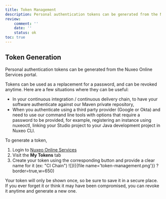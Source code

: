```yaml
---
title: Token Management
description: Personal authentication tokens can be generated from the Nuxeo Online Services portal.
review:
    comment: ''
    date: ''
    status: ok
toc: true
---
```


## Token Generation
Personal authentication tokens can be generated from the Nuxeo Online Services portal.

Tokens can be used as a replacement for a password, and can be revoked anytime. Here are a few situations where they can be useful:
- In your continuous integration / continuous delivery chain, to have your software authenticate against our Maven private repository,
- When you authenticate using a third party provider (Google or Okta) and need to use our command line tools with options that require a password to be provided, for example, registering an instance using nuxeoctl, linking your Studio project to your Java development project in Nuxeo CLI.

To generate a token,
1. Login to [Nuxeo Online Services](https://connect.nuxeo.com)
1. Visit the **My Tokens** tab
1. Create your token using the corresponding button and provide a clear name for it (ex: "CI Chain")
![]({{file name='token-management.png'}} ?border=true,w=650)

Your token will only be shown once, so be sure to save it in a secure place. If you ever forget it or think it may have been compromised, you can revoke it anytime and generate a new one.
